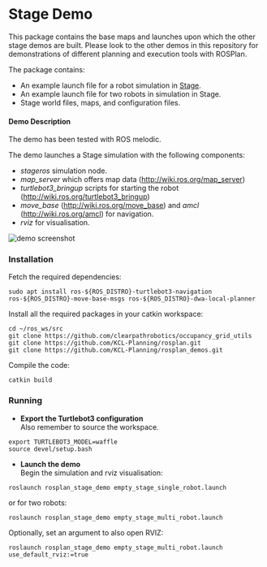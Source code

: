 # Stage Demo

This package contains the base maps and launches upon which the other stage demos are built. Please look to the other demos in this repository for demonstrations of different planning and execution tools with ROSPlan.

The package contains:
- An example launch file for a robot simulation in [Stage](http://wiki.ros.org/stage).
- An example launch file for two robots in simulation in Stage.
- Stage world files, maps, and configuration files.

#### Demo Description

The demo has been tested with ROS melodic.

The demo launches a Stage simulation with the following components:
- *stageros* simulation node.
- *map_server* which offers map data (http://wiki.ros.org/map_server)
- *turtlebot3_bringup* scripts for starting the robot (http://wiki.ros.org/turtlebot3_bringup)
- *move_base* (http://wiki.ros.org/move_base) and *amcl* (http://wiki.ros.org/amcl) for navigation.
- *rviz* for visualisation.

![demo screenshot](stage_demo.png)

### Installation

Fetch the required dependencies:
```
sudo apt install ros-${ROS_DISTRO}-turtlebot3-navigation ros-${ROS_DISTRO}-move-base-msgs ros-${ROS_DISTRO}-dwa-local-planner
```

Install all the required packages in your catkin workspace:
```
cd ~/ros_ws/src
git clone https://github.com/clearpathrobotics/occupancy_grid_utils
git clone https://github.com/KCL-Planning/rosplan.git
git clone https://github.com/KCL-Planning/rosplan_demos.git
```
Compile the code:
```
catkin build
```

### Running

-  **Export the Turtlebot3 configuration**  
Also remember to source the workspace.
```
export TURTLEBOT3_MODEL=waffle
source devel/setup.bash
```
- **Launch the demo**  
Begin the simulation and rviz visualisation:
```
roslaunch rosplan_stage_demo empty_stage_single_robot.launch
```
or for two robots:
```
roslaunch rosplan_stage_demo empty_stage_multi_robot.launch
```

Optionally, set an argument to also open RVIZ:
```
roslaunch rosplan_stage_demo empty_stage_multi_robot.launch use_default_rviz:=true
```
